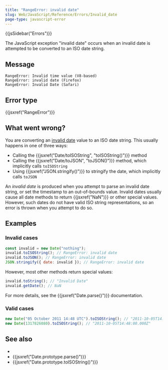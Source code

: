 ```yaml
---
title: "RangeError: invalid date"
slug: Web/JavaScript/Reference/Errors/Invalid_date
page-type: javascript-error
---
```


{{jsSidebar("Errors")}}

The JavaScript exception "invalid date" occurs when an invalid date is attempted to be converted to an ISO date string.

## Message

```plain
RangeError: Invalid time value (V8-based)
RangeError: invalid date (Firefox)
RangeError: Invalid Date (Safari)
```

## Error type

{{jsxref("RangeError")}}

## What went wrong?

You are converting an [invalid date](/Web/JavaScript/Reference/Global_Objects/Date#the_epoch_timestamps_and_invalid_date) value to an ISO date string. This usually happens in one of three ways:

- Calling the {{jsxref("Date/toISOString", "toISOString()")}} method
- Calling the {{jsxref("Date/toJSON", "toJSON()")}} method, which implicitly calls `toISOString`
- Using {{jsxref("JSON.stringify()")}} to stringify the date, which implicitly calls `toJSON`

An _invalid date_ is produced when you attempt to parse an invalid date string, or set the timestamp to an out-of-bounds value. Invalid dates usually cause all date methods to return {{jsxref("NaN")}} or other special values. However, such dates do not have valid ISO string representations, so an error is thrown when you attempt to do so.

## Examples

### Invalid cases

```js example-bad
const invalid = new Date("nothing");
invalid.toISOString(); // RangeError: invalid date
invalid.toJSON(); // RangeError: invalid date
JSON.stringify({ date: invalid }); // RangeError: invalid date
```

However, most other methods return special values:

```js example-bad
invalid.toString(); // "Invalid Date"
invalid.getDate(); // NaN
```

For more details, see the {{jsxref("Date.parse()")}} documentation.

### Valid cases

```js example-good
new Date("05 October 2011 14:48 UTC").toISOString(); // "2011-10-05T14:48:00.000Z"
new Date(1317826080).toISOString(); // "2011-10-05T14:48:00.000Z"
```

## See also

- 
- {{jsxref("Date.prototype.parse()")}}
- {{jsxref("Date.prototype.toISOString()")}}
